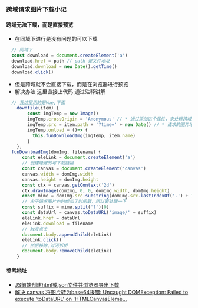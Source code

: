 ### 跨域请求图片下载小记

#### 跨域无法下载，而是直接预览

* 在同域下进行是没有问题的可以下载
```js
  // 同域下
  const download = document.createElement('a')
  download.href = path // path 是文件地址
  download.download = new Date().getTime()
  download.click()
```
* 但是跨域就不会直接下载，而是在浏览器进行预览
* 解决办法 这里直接上代码 通过注释讲解
```js
  // 我这里用的是Vue,下面
    downfile(item) {
        const imgTemp = new Image()
        imgTemp.crossOrigin = 'Anonymous' // * 通过添加这个属性，来处理跨域问题
        imgTemp.src = item.path + '?time=' + new Date() // * 请求的图片地址后面加上时间戳参数，处理缓存问题
        imgTemp.onload = ()=> {
          this.funDownloadImg(imgTemp, item.name)
        }
    },
  funDownloadImg(domImg, filename) {
      const eleLink = document.createElement('a')
      // 创建隐藏的可下载链接
      const canvas = document.createElement('canvas')
      canvas.width = domImg.width
      canvas.height = domImg.height
      const ctx = canvas.getContext('2d')
      ctx.drawImage(domImg, 0, 0, domImg.width, domImg.height)
      const mime = domImg.src.substring(domImg.src.lastIndexOf('.') + 1).toLowerCase()
      // 由于请求图片的时候加了时间戳，所以要处理一下
      const suffix = mime.split('?')[0]
      const dataUrl = canvas.toDataURL('image/' + suffix)
      eleLink.href = dataUrl
      eleLink.download = filename
      // 触发点击
      document.body.appendChild(eleLink)
      eleLink.click()
      // 然后移除,过河拆桥
      document.body.removeChild(eleLink)
    }
```

#### 参考地址
* [JS前端创建html或json文件并浏览器导出下载](https://www.zhangxinxu.com/wordpress/2017/07/js-text-string-download-as-html-json-file/)
* [解决 canvas 将图片转为base64报错: Uncaught DOMException: Failed to execute 'toDataURL' on 'HTMLCanvasEleme...](https://www.cnblogs.com/brock/p/11673177.html)
